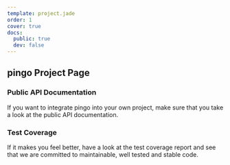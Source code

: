```yaml
---
template: project.jade
order: 1
cover: true
docs:
  public: true
  dev: false
---
```


## pingo Project Page

### Public API Documentation

If you want to integrate pingo into your own project, make sure that you take a
look at the public API documentation.

### Test Coverage

If it makes you feel better, have a look at the test coverage report and see
that we are committed to maintainable, well tested and stable code.

